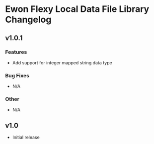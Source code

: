 # Ewon Flexy Local Data File Library Changelog

## v1.0.1
### Features
- Add support for integer mapped string data type
### Bug Fixes
- N/A
### Other
- N/A

## v1.0
- Initial release
